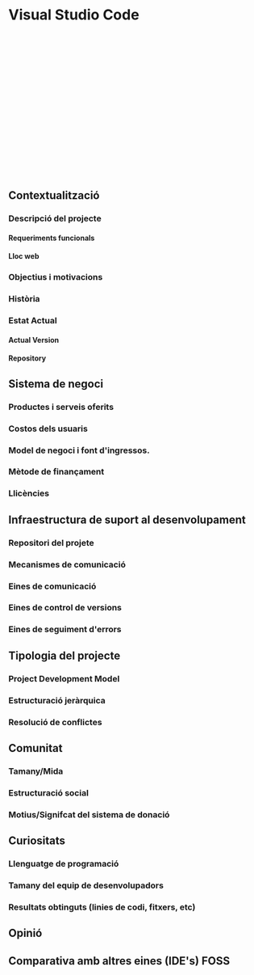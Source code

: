 <!-- TITLE: Visual Studio Code -->
<!-- SUBTITLE: Code editing. Redefined. Free. Open source. Runs everywhere. -->

# Visual Studio Code

<div style="
	background-image: url(https://i.ytimg.com/vi/anvYeA1pWlk/maxresdefault.jpg); 
	height: 20em; 
	background-attachment: fixed;
	background-position: top;
  background-repeat: no-repeat;
	background-size: contain">
</div>

<h2> Contextualització</h2>

<h3>Descripció del projecte</h3>  
<h4>Requeriments funcionals</h4>
<h4>Lloc web</h4>

### Objectius i motivacions
### Història
### Estat Actual
#### Actual Version
#### Repository

## Sistema de negoci
### Productes i serveis oferits
### Costos dels usuaris
### Model de negoci i font d'ingressos.
### Mètode de finançament
### Llicències

## Infraestructura de suport al desenvolupament
### Repositori del projete
### Mecanismes de comunicació
### Eines de comunicació
### Eines de control de versions
### Eines de seguiment d'errors
## Tipologia del projecte
### Project Development Model
### Estructuració jeràrquica
### Resolució de conflictes

## Comunitat
### Tamany/Mida
### Estructuració social
### Motius/Signifcat del sistema de donació

## Curiositats
### Llenguatge de programació
### Tamany del equip de desenvolupadors
### Resultats obtinguts (linies de codi, fitxers, etc)

## Opinió

## Comparativa amb altres eines (IDE's) FOSS



